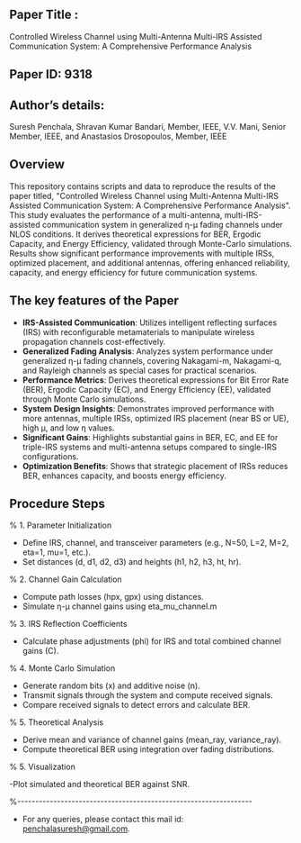 ## Paper Title :
 Controlled Wireless Channel using Multi-Antenna Multi-IRS Assisted Communication System: A Comprehensive Performance Analysis

## Paper ID: 9318

## Author’s details:

 Suresh Penchala, Shravan Kumar Bandari, Member, IEEE, V.V. Mani, Senior Member, IEEE, and Anastasios Drosopoulos, Member, IEEE


## Overview 

This repository contains scripts and data to reproduce the results of the paper titled, "Controlled Wireless Channel using Multi-Antenna Multi-IRS Assisted Communication System: A Comprehensive Performance Analysis". This study evaluates the performance of a multi-antenna, multi-IRS-assisted communication system in generalized η-μ fading channels under NLOS conditions. It derives theoretical expressions for BER, Ergodic Capacity, and Energy Efficiency, validated through Monte-Carlo simulations. Results show significant performance improvements with multiple IRSs, optimized placement, and additional antennas, offering enhanced reliability, capacity, and energy efficiency for future communication systems.


## The key features of the Paper

- **IRS-Assisted Communication**: Utilizes intelligent reflecting surfaces (IRS) with reconfigurable metamaterials to manipulate wireless propagation channels cost-effectively.
- **Generalized Fading Analysis**: Analyzes system performance under generalized η-μ fading channels, covering Nakagami-m, Nakagami-q, and Rayleigh channels as special cases for practical scenarios.
- **Performance Metrics**: Derives theoretical expressions for Bit Error Rate (BER), Ergodic Capacity (EC), and Energy Efficiency (EE), validated through Monte Carlo simulations.
- **System Design Insights**: Demonstrates improved performance with more antennas, multiple IRSs, optimized IRS placement (near BS or UE), high μ, and low η values.
- **Significant Gains**: Highlights substantial gains in BER, EC, and EE for triple-IRS systems and multi-antenna setups compared to single-IRS configurations.
- **Optimization Benefits**: Shows that strategic placement of IRSs reduces BER, enhances capacity, and boosts energy efficiency.

## Procedure Steps

% 1. Parameter Initialization

- Define IRS, channel, and transceiver parameters (e.g., N=50, L=2, M=2, eta=1, mu=1, etc.).
- Set distances (d, d1, d2, d3) and heights (h1, h2, h3, ht, hr).

% 2. Channel Gain Calculation

- Compute path losses (hpx, gpx) using distances.
- Simulate η-μ channel gains using eta_mu_channel.m

% 3. IRS Reflection Coefficients

- Calculate phase adjustments (phi) for IRS and total combined channel gains (C).

% 4. Monte Carlo Simulation

- Generate random bits (x) and additive noise (n).
- Transmit signals through the system and compute received signals.
- Compare received signals to detect errors and calculate BER.

% 5. Theoretical Analysis

- Derive mean and variance of channel gains (mean_ray, variance_ray).
- Compute theoretical BER using integration over fading distributions.

% 5. Visualization

-Plot simulated and theoretical BER against SNR.

%-----------------------------------------------------------------

- For any queries, please contact this mail id: penchalasuresh@gmail.com.
